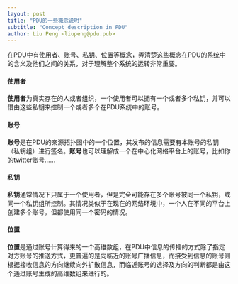 ```yaml
---
layout: post
title: "PDU的一些概念说明"
subtitle: "Concept description in PDU"
author: Liu Peng <liupeng@pdu.pub>
---
```

在PDU中有使用者、账号、私钥、位置等概念，弄清楚这些概念在PDU的系统中的含义及他们之间的关系，对于理解整个系统的运转非常重要。

#### 使用者

**使用者**为真实存在的人或者组织，一个使用者可以拥有一个或者多个私钥，并可以借由这些私钥来控制一个或者多个在PDU系统中的账号。

#### 账号

**账号**是在PDU的亲源拓扑图中的一个位置，其发布的信息需要有本账号的私钥（私钥组）进行签名。**账号**也可以理解成一个在中心化网络平台上的账号，比如你的twitter账号……

#### 私钥

**私钥**通常情况下只属于一个使用者，但是完全可能存在多个账号被同一个私钥，或同一个私钥组所控制。其情况类似于在现在的网络环境中，一个人在不同的平台上创建多个账号，但都使用同一个密码的情况。

#### 位置

**位置**是通过账号计算得来的一个高维数组，在PDU中信息的传播的方式除了指定对方账号的推送方式，更普遍的是向临近的账号广播信息，而接受到信息的账号则根据接收信息的方向继续向外扩散信息，而临近账号的选择及方向的判断都是由这个通过账号生成的高维数组来进行的。


